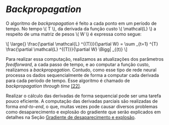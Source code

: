 # _Backpropagation_

O algoritmo de _backpropagation_ é feito a cada ponto em um período de tempo. No tempo \\( T \\),
da derivada da função custo \\( \mathcal{L} \\) a respeito de uma matriz de pesos \\( W \\) é expressa como segue:

\\[
  \large{} \frac{\partial \mathcal{L} ^{(T)}}{\partial W} =
    \sum _{t=1} ^{T} \frac{\partial \mathcal{L} ^{(T)}}{\partial W} \Bigg| _{(t)}
\\]

Para realizar essa computação, realizamos as atualizações dos parâmetros _feedforward_, a cada passo
de tempo, e ao computar a função custo, realizamos a _backpropagation_. Contudo, como esse tipo
de rede neural processa os dados sequencialmente de forma a computar cada derivada para cada
período de tempo. Esse algoritmo é chamado de _backpropagation through time_ [[22]](../../referencias.md).

Realizar o cálculo das derivadas de forma sequencial pode ser uma tarefa pouco eficiente. A computação
das derivadas parciais são realizadas de forma _end-to-end_, o que, muitas vezes pode causar
diversos problemas como desaparecimento e explosão do gradiente que serão explicados em detalhes
na Seção [Gradiente de desaparecimento e explosão](./6-2-8.md).
